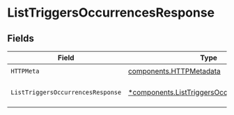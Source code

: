 # ListTriggersOccurrencesResponse


## Fields

| Field                                                                                                     | Type                                                                                                      | Required                                                                                                  | Description                                                                                               |
| --------------------------------------------------------------------------------------------------------- | --------------------------------------------------------------------------------------------------------- | --------------------------------------------------------------------------------------------------------- | --------------------------------------------------------------------------------------------------------- |
| `HTTPMeta`                                                                                                | [components.HTTPMetadata](../../models/components/httpmetadata.md)                                        | :heavy_check_mark:                                                                                        | N/A                                                                                                       |
| `ListTriggersOccurrencesResponse`                                                                         | [*components.ListTriggersOccurrencesResponse](../../models/components/listtriggersoccurrencesresponse.md) | :heavy_minus_sign:                                                                                        | List of triggers occurrences                                                                              |